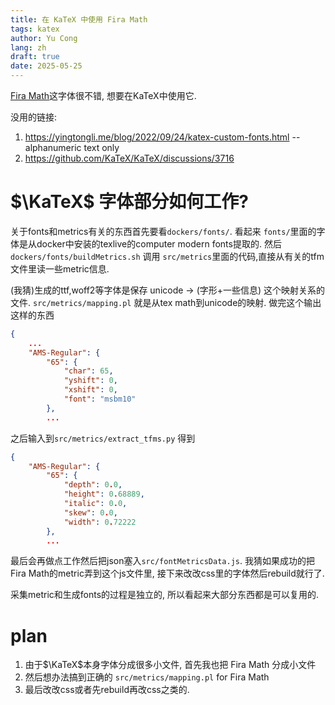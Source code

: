 ```yaml
---
title: 在 KaTeX 中使用 Fira Math
tags: katex
author: Yu Cong
lang: zh
draft: true
date: 2025-05-25
---
```


[Fira Math](https://github.com/firamath/firamath)这字体很不错, 想要在KaTeX中使用它.

没用的链接:

1. <https://yingtongli.me/blog/2022/09/24/katex-custom-fonts.html> -- alphanumeric text only
2. <https://github.com/KaTeX/KaTeX/discussions/3716>

# $\KaTeX$ 字体部分如何工作?

关于fonts和metrics有关的东西首先要看`dockers/fonts/`. 看起来 `fonts/`里面的字体是从docker中安装的texlive的computer modern fonts提取的. 然后`dockers/fonts/buildMetrics.sh` 调用 `src/metrics`里面的代码,直接从有关的tfm文件里读一些metric信息. 

(我猜)生成的ttf,woff2等字体是保存 unicode -> (字形+一些信息) 这个映射关系的文件. `src/metrics/mapping.pl` 就是从tex math到unicode的映射. 做完这个输出这样的东西

```json
{
    ...
    "AMS-Regular": {
        "65": {
            "char": 65,
            "yshift": 0,
            "xshift": 0,
            "font": "msbm10"
        },
        ...
```

之后输入到`src/metrics/extract_tfms.py` 得到

```json
{
    "AMS-Regular": {
        "65": {
            "depth": 0.0,
            "height": 0.68889,
            "italic": 0.0,
            "skew": 0.0,
            "width": 0.72222
        },
        ...
```
最后会再做点工作然后把json塞入`src/fontMetricsData.js`. 我猜如果成功的把Fira Math的metric弄到这个js文件里, 接下来改改css里的字体然后rebuild就行了.

采集metric和生成fonts的过程是独立的, 所以看起来大部分东西都是可以复用的.

# plan

1. 由于$\KaTeX$本身字体分成很多小文件, 首先我也把 Fira Math 分成小文件
2. 然后想办法搞到正确的 `src/metrics/mapping.pl` for Fira Math
3. 最后改改css或者先rebuild再改css之类的.
